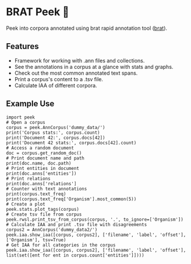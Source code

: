 # BRAT Peek 👀

Peek into corpora annotated using brat rapid annotation tool ([brat][brat]).

[brat]: http://brat.nlplab.org/index.html

## Features
* Framework for working with .ann files and collections.
* See the annotations in a corpus at a glance with stats and graphs.
* Check out the most common annotated text spans.
* Print a corpus's content to a .tsv file.
* Calculate IAA of different corpora.

## Example Use
    import peek
    # Open a corpus
    corpus = peek.AnnCorpus('dummy_data/')
    print('Corpus stats:', corpus.count)
    print('Document 42:', corpus.docs[42])
    print('Document 42 stats:', corpus.docs[42].count)
    # Access a random document
    doc = corpus.get_random_doc()
    # Print document name and path
    print(doc.name, doc.path)
    # Print entities in document
    print(doc.anns['entities'])
    # Print relations
    print(doc.anns['relations']
    # Counter with text annotations
    print(corpus.text_freq)
    print(corpus.text_freq['Organism'].most_common(5))
    # Create a plot
    peek.stats.plot_tags(corpus)
    # Create tsv file from corpus
    peek.rwsl.print_tsv_from_corpus(corpus, '.', to_ignore=['Organism'])
    # Calculate IAA and print .tsv file with disagreements
    corpus2 = AnnCorpus('dummy_data2/')
    peek.iaa.show_iaa([corpus, corpus2], ['filename', 'label', 'offset'], ['Organism'], tsv=True)
    # Get IAA for all categories in the corpus
    peek.iaa.show_iaa([corpus, corpus2], ['filename', 'label', 'offset'], list(set([ent for ent in corpus.count['entities']])))
    